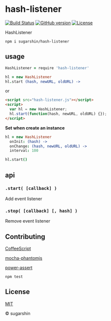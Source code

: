 # hash-listener

[![Build Status](https://travis-ci.org/sugarshin/hash-listener.svg?branch=master)](https://travis-ci.org/sugarshin/hash-listener) [![GitHub version](https://badge.fury.io/gh/sugarshin%2Fhash-listener.svg)](http://badge.fury.io/gh/sugarshin%2Fhash-listener) [![License](http://img.shields.io/:license-mit-blue.svg)](http://sugarshin.mit-license.org/)

HashListener

```shell
npm i sugarshin/hash-listener
```

## usage

```coffeescript
HashListener = require 'hash-listener'

hl = new HashListener
hl.start (hash, newURL, oldURL) ->
```

or

```html
<script src="hash-listener.js"></script>
<script>
  var hl = new HashListener;
  hl.start(function(hash, newURL, oldURL) {});
</script>
```

**Set when create an instance**

```coffeescript
hl = new HashListener
  onInit: (hash) ->
  onChange: (hash, newURL, oldURL) ->
  interval: 100

hl.start()
```

## api

### `.start( [callback] )`

Add event listener

### `.stop( [callback] [, hash] )`

Remove event listener

## Contributing

[CoffeeScript](//coffeescript.org/)

[mocha-phantomjs](//github.com/metaskills/mocha-phantomjs)

[power-assert](//github.com/twada/power-assert)

```shell
npm test
```

## License

[MIT](http://sugarshin.mit-license.org/)

© sugarshin
